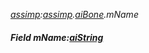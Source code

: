_[assimp](../../modules/assimp/assimp-module.md):[assimp](../../modules/assimp/assimp-module.md).[aiBone](../../modules/assimp/assimp-aibone.md).mName_
##### Field mName:[aiString](../../modules/assimp/assimp-aistring.md)
